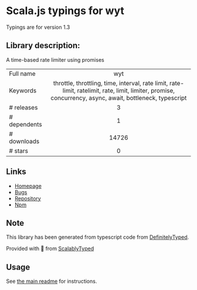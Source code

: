 
# Scala.js typings for wyt

Typings are for version 1.3

## Library description:
A time-based rate limiter using promises

|                    |                 |
| ------------------ | :-------------: |
| Full name          | wyt |
| Keywords           | throttle, throttling, time, interval, rate limit, rate-limit, ratelimit, rate, limit, limiter, promise, concurrency, async, await, bottleneck, typescript |
| # releases         | 3 |
| # dependents       | 1 |
| # downloads        | 14726 |
| # stars            | 0 |

## Links
- [Homepage](https://github.com/maxkueng/wyt)
- [Bugs](https://github.com/maxkueng/wyt/issues)
- [Repository](https://github.com/maxkueng/wyt)
- [Npm](https://www.npmjs.com/package/wyt)
    


## Note
This library has been generated from typescript code from [DefinitelyTyped](https://definitelytyped.org).

Provided with :purple_heart: from [ScalablyTyped](https://github.com/oyvindberg/ScalablyTyped)

## Usage
See [the main readme](../../readme.md) for instructions.


